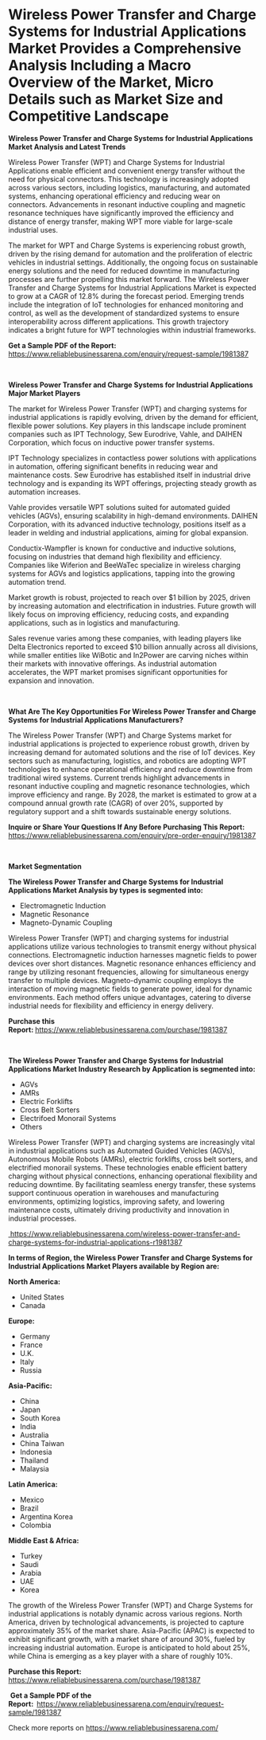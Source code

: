 <p><h1>Wireless Power Transfer and Charge Systems for Industrial Applications Market Provides a Comprehensive Analysis Including a Macro Overview of the Market, Micro Details such as Market Size and Competitive Landscape</h1></p><p><strong>Wireless Power Transfer and Charge Systems for Industrial Applications Market Analysis and Latest Trends</strong></p>
<p><p>Wireless Power Transfer (WPT) and Charge Systems for Industrial Applications enable efficient and convenient energy transfer without the need for physical connectors. This technology is increasingly adopted across various sectors, including logistics, manufacturing, and automated systems, enhancing operational efficiency and reducing wear on connectors. Advancements in resonant inductive coupling and magnetic resonance techniques have significantly improved the efficiency and distance of energy transfer, making WPT more viable for large-scale industrial uses.</p><p>The market for WPT and Charge Systems is experiencing robust growth, driven by the rising demand for automation and the proliferation of electric vehicles in industrial settings. Additionally, the ongoing focus on sustainable energy solutions and the need for reduced downtime in manufacturing processes are further propelling this market forward. The Wireless Power Transfer and Charge Systems for Industrial Applications Market is expected to grow at a CAGR of 12.8% during the forecast period. Emerging trends include the integration of IoT technologies for enhanced monitoring and control, as well as the development of standardized systems to ensure interoperability across different applications. This growth trajectory indicates a bright future for WPT technologies within industrial frameworks.</p></p>
<p><strong>Get a Sample PDF of the Report:&nbsp;</strong> <a href="https://www.reliablebusinessarena.com/enquiry/request-sample/1981387?utm_campaign=1891&utm_medium=2&utm_source=Github&utm_content=ia&utm_term=14022025&utm_id=wireless-power-transfer-and-charge-systems-for-industrial-applications">https://www.reliablebusinessarena.com/enquiry/request-sample/1981387</a></p>
<p>&nbsp;</p>
<p><strong>Wireless Power Transfer and Charge Systems for Industrial Applications Major Market Players</strong></p>
<p><p>The market for Wireless Power Transfer (WPT) and charging systems for industrial applications is rapidly evolving, driven by the demand for efficient, flexible power solutions. Key players in this landscape include prominent companies such as IPT Technology, Sew Eurodrive, Vahle, and DAIHEN Corporation, which focus on inductive power transfer systems. </p><p>IPT Technology specializes in contactless power solutions with applications in automation, offering significant benefits in reducing wear and maintenance costs. Sew Eurodrive has established itself in industrial drive technology and is expanding its WPT offerings, projecting steady growth as automation increases.</p><p>Vahle provides versatile WPT solutions suited for automated guided vehicles (AGVs), ensuring scalability in high-demand environments. DAIHEN Corporation, with its advanced inductive technology, positions itself as a leader in welding and industrial applications, aiming for global expansion.</p><p>Conductix-Wampfler is known for conductive and inductive solutions, focusing on industries that demand high flexibility and efficiency. Companies like Wiferion and BeeWaTec specialize in wireless charging systems for AGVs and logistics applications, tapping into the growing automation trend.</p><p>Market growth is robust, projected to reach over $1 billion by 2025, driven by increasing automation and electrification in industries. Future growth will likely focus on improving efficiency, reducing costs, and expanding applications, such as in logistics and manufacturing.</p><p>Sales revenue varies among these companies, with leading players like Delta Electronics reported to exceed $10 billion annually across all divisions, while smaller entities like WiBotic and In2Power are carving niches within their markets with innovative offerings. As industrial automation accelerates, the WPT market promises significant opportunities for expansion and innovation.</p></p>
<p>&nbsp;</p>
<p><strong>What Are The Key Opportunities For Wireless Power Transfer and Charge Systems for Industrial Applications Manufacturers?</strong></p>
<p><p>The Wireless Power Transfer (WPT) and Charge Systems market for industrial applications is projected to experience robust growth, driven by increasing demand for automated solutions and the rise of IoT devices. Key sectors such as manufacturing, logistics, and robotics are adopting WPT technologies to enhance operational efficiency and reduce downtime from traditional wired systems. Current trends highlight advancements in resonant inductive coupling and magnetic resonance technologies, which improve efficiency and range. By 2028, the market is estimated to grow at a compound annual growth rate (CAGR) of over 20%, supported by regulatory support and a shift towards sustainable energy solutions.</p></p>
<p><strong>Inquire or Share Your Questions If Any Before Purchasing This Report:</strong> <a href="https://www.reliablebusinessarena.com/enquiry/pre-order-enquiry/1981387?utm_campaign=1891&utm_medium=2&utm_source=Github&utm_content=ia&utm_term=14022025&utm_id=wireless-power-transfer-and-charge-systems-for-industrial-applications">https://www.reliablebusinessarena.com/enquiry/pre-order-enquiry/1981387</a></p>
<p>&nbsp;</p>
<p><strong>Market Segmentation</strong></p>
<p><strong>The Wireless Power Transfer and Charge Systems for Industrial Applications Market Analysis by types is segmented into:</strong></p>
<p><ul><li>Electromagnetic Induction</li><li>Magnetic Resonance</li><li>Magneto-Dynamic Coupling</li></ul></p>
<p><p>Wireless Power Transfer (WPT) and charging systems for industrial applications utilize various technologies to transmit energy without physical connections. Electromagnetic induction harnesses magnetic fields to power devices over short distances. Magnetic resonance enhances efficiency and range by utilizing resonant frequencies, allowing for simultaneous energy transfer to multiple devices. Magneto-dynamic coupling employs the interaction of moving magnetic fields to generate power, ideal for dynamic environments. Each method offers unique advantages, catering to diverse industrial needs for flexibility and efficiency in energy delivery.</p></p>
<p><strong>Purchase this Report:&nbsp;</strong><a href="https://www.reliablebusinessarena.com/purchase/1981387?utm_campaign=1891&utm_medium=2&utm_source=Github&utm_content=ia&utm_term=14022025&utm_id=wireless-power-transfer-and-charge-systems-for-industrial-applications">https://www.reliablebusinessarena.com/purchase/1981387</a></p>
<p>&nbsp;</p>
<p><strong>The Wireless Power Transfer and Charge Systems for Industrial Applications Market Industry Research by Application is segmented into:</strong></p>
<p><ul><li>AGVs</li><li>AMRs</li><li>Electric Forklifts</li><li>Cross Belt Sorters</li><li>Electrifoed Monorail Systems</li><li>Others</li></ul></p>
<p><p>Wireless Power Transfer (WPT) and charging systems are increasingly vital in industrial applications such as Automated Guided Vehicles (AGVs), Autonomous Mobile Robots (AMRs), electric forklifts, cross belt sorters, and electrified monorail systems. These technologies enable efficient battery charging without physical connections, enhancing operational flexibility and reducing downtime. By facilitating seamless energy transfer, these systems support continuous operation in warehouses and manufacturing environments, optimizing logistics, improving safety, and lowering maintenance costs, ultimately driving productivity and innovation in industrial processes.</p></p>
<p><a href="https://www.reliablebusinessarena.com/wireless-power-transfer-and-charge-systems-for-industrial-applications-r1981387?utm_campaign=1891&utm_medium=2&utm_source=Github&utm_content=ia&utm_term=14022025&utm_id=wireless-power-transfer-and-charge-systems-for-industrial-applications">&nbsp;https://www.reliablebusinessarena.com/wireless-power-transfer-and-charge-systems-for-industrial-applications-r1981387</a></p>
<p><strong>In terms of Region, the Wireless Power Transfer and Charge Systems for Industrial Applications Market Players available by Region are:</strong></p>
<p>
    <p> <strong> North America: </strong>
        <ul>
            <li>United States</li>
            <li>Canada</li>
        </ul>
        </p> 
    <p> <strong> Europe: </strong>
        <ul>
            <li>Germany</li>
            <li>France</li>
            <li>U.K.</li>
            <li>Italy</li>
            <li>Russia</li>
        </ul>
        </p> 
    <p> <strong> Asia-Pacific: </strong>
        <ul>
            <li>China</li>
            <li>Japan</li>
            <li>South Korea</li>
            <li>India</li>
            <li>Australia</li>
            <li>China Taiwan</li>
            <li>Indonesia</li>
            <li>Thailand</li>
            <li>Malaysia</li>
        </ul>
        </p> 
    <p> <strong> Latin America: </strong>
        <ul>
            <li>Mexico</li>
            <li>Brazil</li>
            <li>Argentina Korea</li>
            <li>Colombia</li>
        </ul>
        </p> 
    <p> <strong> Middle East & Africa: </strong>
        <ul>
            <li>Turkey</li>
            <li>Saudi</li>
            <li>Arabia</li>
            <li>UAE</li>
            <li>Korea</li>
        </ul>
    </p>
    </p>
<p><p>The growth of the Wireless Power Transfer (WPT) and Charge Systems for industrial applications is notably dynamic across various regions. North America, driven by technological advancements, is projected to capture approximately 35% of the market share. Asia-Pacific (APAC) is expected to exhibit significant growth, with a market share of around 30%, fueled by increasing industrial automation. Europe is anticipated to hold about 25%, while China is emerging as a key player with a share of roughly 10%.</p></p>
<p><strong>Purchase this Report: </strong><a href="https://www.reliablebusinessarena.com/purchase/1981387?utm_campaign=1891&utm_medium=2&utm_source=Github&utm_content=ia&utm_term=14022025&utm_id=wireless-power-transfer-and-charge-systems-for-industrial-applications">https://www.reliablebusinessarena.com/purchase/1981387</a></p>
<p>&nbsp;<strong>Get a Sample PDF of the Report:&nbsp;&nbsp;</strong><a href="https://www.reliablebusinessarena.com/enquiry/request-sample/1981387?utm_campaign=1891&utm_medium=2&utm_source=Github&utm_content=ia&utm_term=14022025&utm_id=wireless-power-transfer-and-charge-systems-for-industrial-applications">https://www.reliablebusinessarena.com/enquiry/request-sample/1981387</a></p>
<p><strong></strong></p>
<p>Check more reports on <a href="https://www.reliablebusinessarena.com/?utm_campaign=1891&utm_medium=2&utm_source=Github&utm_content=ia&utm_term=14022025&utm_id=wireless-power-transfer-and-charge-systems-for-industrial-applications">https://www.reliablebusinessarena.com/</a></p>